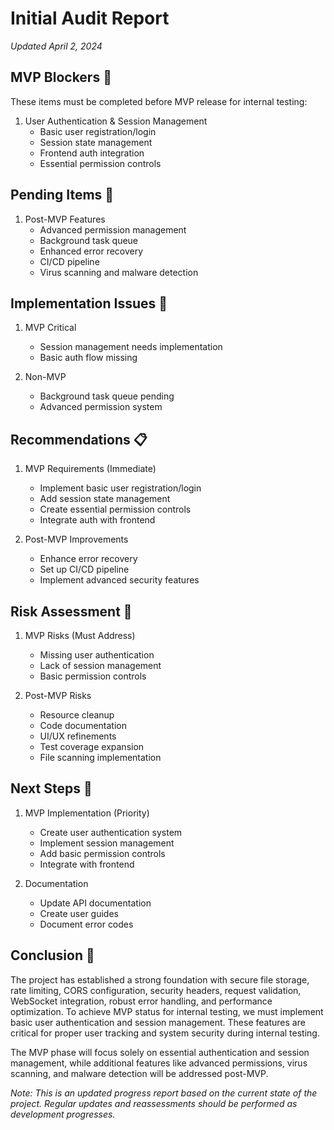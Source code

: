 # Initial Audit Report
_Updated April 2, 2024_

## MVP Blockers 🚫
These items must be completed before MVP release for internal testing:
1. User Authentication & Session Management
   - Basic user registration/login
   - Session state management
   - Frontend auth integration
   - Essential permission controls

## Pending Items 🔄
1. Post-MVP Features
   - Advanced permission management
   - Background task queue
   - Enhanced error recovery
   - CI/CD pipeline
   - Virus scanning and malware detection

## Implementation Issues 🚨
1. MVP Critical
   - Session management needs implementation
   - Basic auth flow missing

2. Non-MVP
   - Background task queue pending
   - Advanced permission system

## Recommendations 📋
1. MVP Requirements (Immediate)
   - Implement basic user registration/login
   - Add session state management
   - Create essential permission controls
   - Integrate auth with frontend

2. Post-MVP Improvements
   - Enhance error recovery
   - Set up CI/CD pipeline
   - Implement advanced security features

## Risk Assessment 🎯
1. MVP Risks (Must Address)
   - Missing user authentication
   - Lack of session management
   - Basic permission controls

2. Post-MVP Risks
   - Resource cleanup
   - Code documentation
   - UI/UX refinements
   - Test coverage expansion
   - File scanning implementation

## Next Steps 👣
1. MVP Implementation (Priority)
   - Create user authentication system
   - Implement session management
   - Add basic permission controls
   - Integrate with frontend

2. Documentation
   - Update API documentation
   - Create user guides
   - Document error codes

## Conclusion 📝
The project has established a strong foundation with secure file storage, rate limiting, CORS configuration, security headers, request validation, WebSocket integration, robust error handling, and performance optimization. To achieve MVP status for internal testing, we must implement basic user authentication and session management. These features are critical for proper user tracking and system security during internal testing.

The MVP phase will focus solely on essential authentication and session management, while additional features like advanced permissions, virus scanning, and malware detection will be addressed post-MVP.

_Note: This is an updated progress report based on the current state of the project. Regular updates and reassessments should be performed as development progresses._